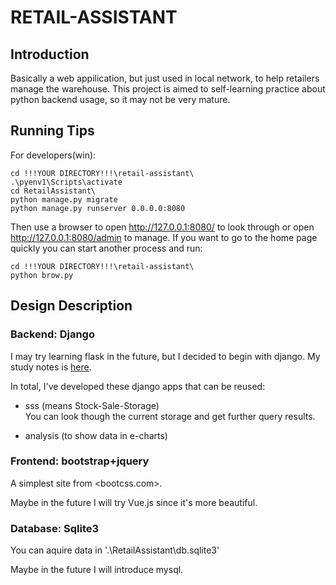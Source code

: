 # RETAIL-ASSISTANT
## Introduction
Basically a web appilication, but just used in local network, to help retailers manage the warehouse.
This project is aimed to self-learning practice about python backend usage, so it may not be very mature.

## Running Tips
For developers(win):

    cd !!!YOUR DIRECTORY!!!\retail-assistant\
    .\pyenv1\Scripts\activate
    cd RetailAssistant\
    python manage.py migrate
    python manage.py runserver 0.0.0.0:8080

Then use a browser to open http://127.0.0.1:8080/ to look through or open http://127.0.0.1:8080/admin to manage.
If you want to go to the home page quickly you can start another process and run:

    cd !!!YOUR DIRECTORY!!!\retail-assistant\
    python brow.py

## Design Description
### Backend: Django
I may try learning flask in the future, but I decided to begin with django. My study notes is [here](.\addit\studydjango.md).

In total, I've developed these django apps that can be reused:
+ sss
(means Stock-Sale-Storage)  
You can look though the current storage and get further query results.

+ analysis
(to show data in e-charts)

### Frontend: bootstrap+jquery
A simplest site from <bootcss.com>.

Maybe in the future I will try Vue.js since it's more beautiful.

### Database: Sqlite3
You can aquire data in '.\RetailAssistant\db.sqlite3'

Maybe in the future I will introduce mysql.